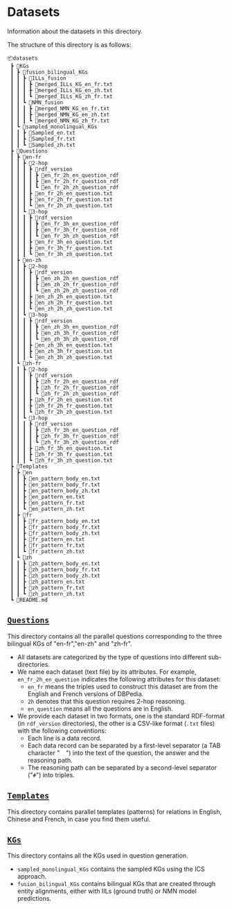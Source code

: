 
# Datasets
Information about the datasets in this directory. 

The structure of this directory is as follows:

```
📦datasets
 ┣ 📂KGs
 ┃ ┣ 📂fusion_bilingual_KGs
 ┃ ┃ ┣ 📂ILLs_fusion
 ┃ ┃ ┃ ┣ 📜merged_ILLs_KG_en_fr.txt
 ┃ ┃ ┃ ┣ 📜merged_ILLs_KG_en_zh.txt
 ┃ ┃ ┃ ┗ 📜merged_ILLs_KG_zh_fr.txt
 ┃ ┃ ┗ 📂NMN_fusion
 ┃ ┃ ┃ ┣ 📜merged_NMN_KG_en_fr.txt
 ┃ ┃ ┃ ┣ 📜merged_NMN_KG_en_zh.txt
 ┃ ┃ ┃ ┗ 📜merged_NMN_KG_zh_fr.txt
 ┃ ┗ 📂sampled_monolingual_KGs
 ┃ ┃ ┣ 📜Sampled_en.txt
 ┃ ┃ ┣ 📜Sampled_fr.txt
 ┃ ┃ ┗ 📜Sampled_zh.txt
 ┣ 📂Questions
 ┃ ┣ 📂en-fr
 ┃ ┃ ┣ 📂2-hop
 ┃ ┃ ┃ ┣ 📂rdf_version
 ┃ ┃ ┃ ┃ ┣ 📜en_fr_2h_en_question_rdf
 ┃ ┃ ┃ ┃ ┣ 📜en_fr_2h_fr_question_rdf
 ┃ ┃ ┃ ┃ ┗ 📜en_fr_2h_zh_question_rdf
 ┃ ┃ ┃ ┣ 📜en_fr_2h_en_question.txt
 ┃ ┃ ┃ ┣ 📜en_fr_2h_fr_question.txt
 ┃ ┃ ┃ ┗ 📜en_fr_2h_zh_question.txt
 ┃ ┃ ┗ 📂3-hop
 ┃ ┃ ┃ ┣ 📂rdf_version
 ┃ ┃ ┃ ┃ ┣ 📜en_fr_3h_en_question_rdf
 ┃ ┃ ┃ ┃ ┣ 📜en_fr_3h_fr_question_rdf
 ┃ ┃ ┃ ┃ ┗ 📜en_fr_3h_zh_question_rdf
 ┃ ┃ ┃ ┣ 📜en_fr_3h_en_question.txt
 ┃ ┃ ┃ ┣ 📜en_fr_3h_fr_question.txt
 ┃ ┃ ┃ ┗ 📜en_fr_3h_zh_question.txt
 ┃ ┣ 📂en-zh
 ┃ ┃ ┣ 📂2-hop
 ┃ ┃ ┃ ┣ 📂rdf_version
 ┃ ┃ ┃ ┃ ┣ 📜en_zh_2h_en_question_rdf
 ┃ ┃ ┃ ┃ ┣ 📜en_zh_2h_fr_question_rdf
 ┃ ┃ ┃ ┃ ┗ 📜en_zh_2h_zh_question_rdf
 ┃ ┃ ┃ ┣ 📜en_zh_2h_en_question.txt
 ┃ ┃ ┃ ┣ 📜en_zh_2h_fr_question.txt
 ┃ ┃ ┃ ┗ 📜en_zh_2h_zh_question.txt
 ┃ ┃ ┗ 📂3-hop
 ┃ ┃ ┃ ┣ 📂rdf_version
 ┃ ┃ ┃ ┃ ┣ 📜en_zh_3h_en_question_rdf
 ┃ ┃ ┃ ┃ ┣ 📜en_zh_3h_fr_question_rdf
 ┃ ┃ ┃ ┃ ┗ 📜en_zh_3h_zh_question_rdf
 ┃ ┃ ┃ ┣ 📜en_zh_3h_en_question.txt
 ┃ ┃ ┃ ┣ 📜en_zh_3h_fr_question.txt
 ┃ ┃ ┃ ┗ 📜en_zh_3h_zh_question.txt
 ┃ ┗ 📂zh-fr
 ┃ ┃ ┣ 📂2-hop
 ┃ ┃ ┃ ┣ 📂rdf_version
 ┃ ┃ ┃ ┃ ┣ 📜zh_fr_2h_en_question_rdf
 ┃ ┃ ┃ ┃ ┣ 📜zh_fr_2h_fr_question_rdf
 ┃ ┃ ┃ ┃ ┗ 📜zh_fr_2h_zh_question_rdf
 ┃ ┃ ┃ ┣ 📜zh_fr_2h_en_question.txt
 ┃ ┃ ┃ ┣ 📜zh_fr_2h_fr_question.txt
 ┃ ┃ ┃ ┗ 📜zh_fr_2h_zh_question.txt
 ┃ ┃ ┗ 📂3-hop
 ┃ ┃ ┃ ┣ 📂rdf_version
 ┃ ┃ ┃ ┃ ┣ 📜zh_fr_3h_en_question_rdf
 ┃ ┃ ┃ ┃ ┣ 📜zh_fr_3h_fr_question_rdf
 ┃ ┃ ┃ ┃ ┗ 📜zh_fr_3h_zh_question_rdf
 ┃ ┃ ┃ ┣ 📜zh_fr_3h_en_question.txt
 ┃ ┃ ┃ ┣ 📜zh_fr_3h_fr_question.txt
 ┃ ┃ ┃ ┗ 📜zh_fr_3h_zh_question.txt
 ┣ 📂Templates
 ┃ ┣ 📂en
 ┃ ┃ ┣ 📜en_pattern_body_en.txt
 ┃ ┃ ┣ 📜en_pattern_body_fr.txt
 ┃ ┃ ┣ 📜en_pattern_body_zh.txt
 ┃ ┃ ┣ 📜en_pattern_en.txt
 ┃ ┃ ┣ 📜en_pattern_fr.txt
 ┃ ┃ ┗ 📜en_pattern_zh.txt
 ┃ ┣ 📂fr
 ┃ ┃ ┣ 📜fr_pattern_body_en.txt
 ┃ ┃ ┣ 📜fr_pattern_body_fr.txt
 ┃ ┃ ┣ 📜fr_pattern_body_zh.txt
 ┃ ┃ ┣ 📜fr_pattern_en.txt
 ┃ ┃ ┣ 📜fr_pattern_fr.txt
 ┃ ┃ ┗ 📜fr_pattern_zh.txt
 ┃ ┗ 📂zh
 ┃ ┃ ┣ 📜zh_pattern_body_en.txt
 ┃ ┃ ┣ 📜zh_pattern_body_fr.txt
 ┃ ┃ ┣ 📜zh_pattern_body_zh.txt
 ┃ ┃ ┣ 📜zh_pattern_en.txt
 ┃ ┃ ┣ 📜zh_pattern_fr.txt
 ┃ ┃ ┗ 📜zh_pattern_zh.txt
 ┗ 📜README.md
```

  ## [`Questions`](Questions) 
  This directory contains all the parallel questions corresponding to the three bilingual KGs of "en-fr","en-zh" and "zh-fr". 
 - All datasets are categorized by the type of questions into different sub-directories.
 - We name each dataset (text file) by its attributes. For example,  `en_fr_2h_en_question` indicates the following attributes for this dataset:
	- `en_fr` means the triples used to construct this dataset are from the English and French versions of DBPedia.
	- `2h` denotes that this question requires 2-hop reasoning.
	- `en_question` means all the questions are in English.
 - We provide each dataset in two formats, one is the standard RDF-format (in `rdf_version` directories), the other is a CSV-like format (`.txt` files) with the following conventions:
	- Each line is a data record.
	- Each data record can be separated by a first-level separator (a TAB character "`	`") into the text of the question, the answer and the reasoning path.
	- The reasoning path can be separated by a second-level separator ("`#`") into triples.
## [`Templates`](Templates)
This directory contains parallel templates (patterns) for relations in English, Chinese and French, in case you find them useful.
## [`KGs`](KGs)
This directory contains all the KGs used in question generation.
- `sampled_monolingual_KGs` contains the sampled KGs using the ICS approach.
- `fusion_bilingual_KGs` contains bilingual KGs that are created through entity alignments, either with IILs (ground truth) or NMN model predictions.